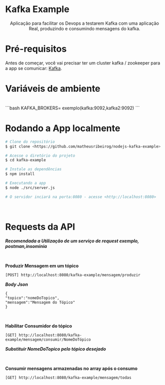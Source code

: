 <h1>Kafka Example</h1>

<p align="center"> Aplicação para facilitar os Devops a testarem Kafka com uma aplicação Real, produzindo e consumindo mensagens do kafka.</p>

<h1>Pré-requisitos</h1>

Antes de começar, você vai precisar ter um cluster kafka / zookeeper para a app se comunicar:
[Kafka](https://kafka.apache.org/).

<h1>Variáveis de ambiente</h1> <br>
```bash
KAFKA_BROKERS= exemplo(kafka:9092,kafka2:9092)
```

<h1>Rodando a App localmente </h1>

```bash
# Clone do repositório
$ git clone <https://github.com/matheusribeirog/nodejs-kafka-example>

# Acesse o diretório do projeto
$ cd kafka-example

# Instale as dependências
$ npm install 

# Executando a app
$ node ./src/server.js

# O servidor inciará na porta:8080 - acesse <http://localhost:8080>
```

<br>

<h1>Requests da API </h1>

**_Recomendada a Utilização de um serviço de request exemplo, postman,insominia_**

<br>

<strong>Produzir Mensagem em um tópico</strong>

```
[POST] http://localhost:8080/kafka-example/mensagem/produzir
```

**_Body Json_**

```
{
"topico":"nomeDoTopico",
"mensagem":"Mensagem do Tópico"
}
```

<br>

<strong>Habilitar Consumidor do tópico</strong>

```
[GET] http://localhost:8080/kafka-example/mensagem/consumir/NomeDoTópico
```

**_Substituir NomeDoTopico pelo tópico desejado_**

<br>

<strong>Consumir mensagens armazenadas no array após o consumo</strong>

```
[GET] http://localhost:8080/kafka-example/mensagem/todas
```
